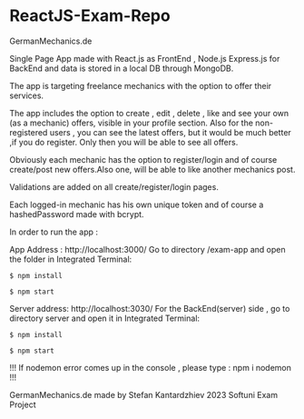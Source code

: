 # ReactJS-Exam-Repo

GermanMechanics.de

Single Page App made with React.js as FrontEnd , Node.js Express.js for BackEnd and data is stored in a local DB through MongoDB. 

The app is targeting freelance mechanics with the option to offer their services.

The app includes the option to create , edit , delete , like and see your own (as a mechanic) offers, visible in your profile section.
Also for the non-registered users , you can see the latest offers, but it would be much better ,if you do register. Only then you will be able to see all offers.

Obviously each mechanic has the option to register/login and of course create/post new offers.Also one, will be able to like another mechanics post.

Validations are added on all create/register/login pages.

Each logged-in mechanic has his own unique token and of course a hashedPassword made with bcrypt.

In order to run the app : 

App Address : http://localhost:3000/
Go to directory /exam-app and open the folder in Integrated Terminal:
```
$ npm install

$ npm start 

```
Server address: http://localhost:3030/
For the BackEnd(server) side , go to directory server and open it in Integrated Terminal:
```
$ npm install

$ npm start 

```
!!! If nodemon error comes up in the console , please type : npm i nodemon !!!

GermanMechanics.de made by Stefan Kantardzhiev 2023 Softuni Exam Project
